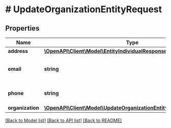 # # UpdateOrganizationEntityRequest

## Properties

Name | Type | Description | Notes
------------ | ------------- | ------------- | -------------
**address** | [**\OpenAPI\Client\Model\EntityIndividualResponse2Address**](EntityIndividualResponse2Address.md) |  | [optional]
**email** | **string** | An official email address of the entity | [optional]
**phone** | **string** | A phone number of the entity | [optional]
**organization** | [**\OpenAPI\Client\Model\UpdateOrganizationEntityRequestOrganization**](UpdateOrganizationEntityRequestOrganization.md) |  | [optional]

[[Back to Model list]](../../README.md#models) [[Back to API list]](../../README.md#endpoints) [[Back to README]](../../README.md)
